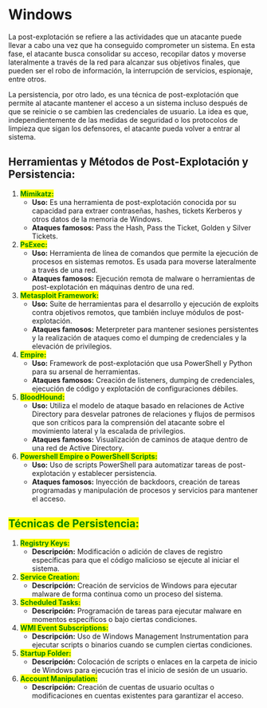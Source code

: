 # Windows

La post-explotación se refiere a las actividades que un atacante puede llevar a cabo una vez que ha conseguido comprometer un sistema. En esta fase, el atacante busca consolidar su acceso, recopilar datos y moverse lateralmente a través de la red para alcanzar sus objetivos finales, que pueden ser el robo de información, la interrupción de servicios, espionaje, entre otros.

La persistencia, por otro lado, es una técnica de post-explotación que permite al atacante mantener el acceso a un sistema incluso después de que se reinicie o se cambien las credenciales de usuario. La idea es que, independientemente de las medidas de seguridad o los protocolos de limpieza que sigan los defensores, el atacante pueda volver a entrar al sistema.

## **Herramientas y Métodos de Post-Explotación y Persistencia:**

1. <mark style="color:green;">**Mimikatz:**</mark>
   * **Uso:** Es una herramienta de post-explotación conocida por su capacidad para extraer contraseñas, hashes, tickets Kerberos y otros datos de la memoria de Windows.
   * **Ataques famosos:** Pass the Hash, Pass the Ticket, Golden y Silver Tickets.
2. <mark style="color:green;">**PsExec:**</mark>
   * **Uso:** Herramienta de línea de comandos que permite la ejecución de procesos en sistemas remotos. Es usada para moverse lateralmente a través de una red.
   * **Ataques famosos:** Ejecución remota de malware o herramientas de post-explotación en máquinas dentro de una red.
3. <mark style="color:green;">**Metasploit Framework:**</mark>
   * **Uso:** Suite de herramientas para el desarrollo y ejecución de exploits contra objetivos remotos, que también incluye módulos de post-explotación.
   * **Ataques famosos:** Meterpreter para mantener sesiones persistentes y la realización de ataques como el dumping de credenciales y la elevación de privilegios.
4. <mark style="color:green;">**Empire:**</mark>
   * **Uso:** Framework de post-explotación que usa PowerShell y Python para su arsenal de herramientas.
   * **Ataques famosos:** Creación de listeners, dumping de credenciales, ejecución de código y explotación de configuraciones débiles.
5. <mark style="color:green;">**BloodHound:**</mark>
   * **Uso:** Utiliza el modelo de ataque basado en relaciones de Active Directory para desvelar patrones de relaciones y flujos de permisos que son críticos para la comprensión del atacante sobre el movimiento lateral y la escalada de privilegios.
   * **Ataques famosos:** Visualización de caminos de ataque dentro de una red de Active Directory.
6. <mark style="color:green;">**Powershell Empire o PowerShell Scripts:**</mark>
   * **Uso:** Uso de scripts PowerShell para automatizar tareas de post-explotación y establecer persistencia.
   * **Ataques famosos:** Inyección de backdoors, creación de tareas programadas y manipulación de procesos y servicios para mantener el acceso.

## <mark style="color:green;">**Técnicas de Persistencia:**</mark>

1. <mark style="color:green;">**Registry Keys:**</mark>
   * **Descripción:** Modificación o adición de claves de registro específicas para que el código malicioso se ejecute al iniciar el sistema.
2. <mark style="color:green;">**Service Creation:**</mark>
   * **Descripción:** Creación de servicios de Windows para ejecutar malware de forma continua como un proceso del sistema.
3. <mark style="color:green;">**Scheduled Tasks:**</mark>
   * **Descripción:** Programación de tareas para ejecutar malware en momentos específicos o bajo ciertas condiciones.
4. <mark style="color:green;">**WMI Event Subscriptions:**</mark>
   * **Descripción:** Uso de Windows Management Instrumentation para ejecutar scripts o binarios cuando se cumplen ciertas condiciones.
5. <mark style="color:green;">**Startup Folder:**</mark>
   * **Descripción:** Colocación de scripts o enlaces en la carpeta de inicio de Windows para ejecución tras el inicio de sesión de un usuario.
6. <mark style="color:green;">**Account Manipulation:**</mark>
   * **Descripción:** Creación de cuentas de usuario ocultas o modificaciones en cuentas existentes para garantizar el acceso.
